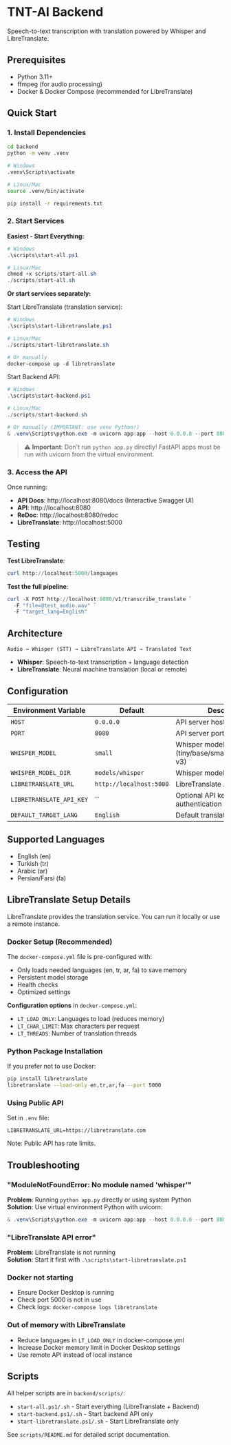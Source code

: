 # TNT-AI Backend

Speech-to-text transcription with translation powered by Whisper and LibreTranslate.

## Prerequisites
- Python 3.11+
- ffmpeg (for audio processing)
- Docker & Docker Compose (recommended for LibreTranslate)

## Quick Start

### 1. Install Dependencies
```bash
cd backend
python -m venv .venv

# Windows
.venv\Scripts\activate

# Linux/Mac
source .venv/bin/activate

pip install -r requirements.txt
```

### 2. Start Services

**Easiest - Start Everything:**
```powershell
# Windows
.\scripts\start-all.ps1

# Linux/Mac
chmod +x scripts/start-all.sh
./scripts/start-all.sh
```

**Or start services separately:**

Start LibreTranslate (translation service):
```powershell
# Windows
.\scripts\start-libretranslate.ps1

# Linux/Mac
./scripts/start-libretranslate.sh

# Or manually
docker-compose up -d libretranslate
```

Start Backend API:
```powershell
# Windows
.\scripts\start-backend.ps1

# Linux/Mac
./scripts/start-backend.sh

# Or manually (IMPORTANT: use venv Python!)
& .venv\Scripts\python.exe -m uvicorn app:app --host 0.0.0.0 --port 8080 --reload
```

> ⚠️ **Important**: Don't run `python app.py` directly! FastAPI apps must be run with uvicorn from the virtual environment.

### 3. Access the API

Once running:
- **API Docs**: http://localhost:8080/docs (Interactive Swagger UI)
- **API**: http://localhost:8080
- **ReDoc**: http://localhost:8080/redoc
- **LibreTranslate**: http://localhost:5000

## Testing

**Test LibreTranslate**:
```powershell
curl http://localhost:5000/languages
```

**Test the full pipeline**:
```powershell
curl -X POST http://localhost:8080/v1/transcribe_translate `
  -F "file=@test_audio.wav" `
  -F "target_lang=English"
```

## Architecture

```
Audio → Whisper (STT) → LibreTranslate API → Translated Text
```

- **Whisper**: Speech-to-text transcription + language detection
- **LibreTranslate**: Neural machine translation (local or remote)

## Configuration

| Environment Variable | Default | Description |
|---------------------|---------|-------------|
| `HOST` | `0.0.0.0` | API server host |
| `PORT` | `8080` | API server port |
| `WHISPER_MODEL` | `small` | Whisper model size (tiny/base/small/medium/large-v3) |
| `WHISPER_MODEL_DIR` | `models/whisper` | Whisper models directory |
| `LIBRETRANSLATE_URL` | `http://localhost:5000` | LibreTranslate API endpoint |
| `LIBRETRANSLATE_API_KEY` | `` | Optional API key for authentication |
| `DEFAULT_TARGET_LANG` | `English` | Default translation target |

## Supported Languages

- English (en)
- Turkish (tr)
- Arabic (ar)
- Persian/Farsi (fa)

## LibreTranslate Setup Details

LibreTranslate provides the translation service. You can run it locally or use a remote instance.

### Docker Setup (Recommended)

The `docker-compose.yml` file is pre-configured with:
- Only loads needed languages (en, tr, ar, fa) to save memory
- Persistent model storage
- Health checks
- Optimized settings

**Configuration options** in `docker-compose.yml`:
- `LT_LOAD_ONLY`: Languages to load (reduces memory)
- `LT_CHAR_LIMIT`: Max characters per request
- `LT_THREADS`: Number of translation threads

### Python Package Installation

If you prefer not to use Docker:
```bash
pip install libretranslate
libretranslate --load-only en,tr,ar,fa --port 5000
```

### Using Public API

Set in `.env` file:
```
LIBRETRANSLATE_URL=https://libretranslate.com
```

Note: Public API has rate limits.

## Troubleshooting

### "ModuleNotFoundError: No module named 'whisper'"
**Problem**: Running `python app.py` directly or using system Python  
**Solution**: Use virtual environment Python with uvicorn:
```powershell
& .venv\Scripts\python.exe -m uvicorn app:app --host 0.0.0.0 --port 8080 --reload
```

### "LibreTranslate API error"
**Problem**: LibreTranslate is not running  
**Solution**: Start it first with `.\scripts\start-libretranslate.ps1`

### Docker not starting
- Ensure Docker Desktop is running
- Check port 5000 is not in use
- Check logs: `docker-compose logs libretranslate`

### Out of memory with LibreTranslate
- Reduce languages in `LT_LOAD_ONLY` in docker-compose.yml
- Increase Docker memory limit in Docker Desktop settings
- Use remote API instead of local instance

## Scripts

All helper scripts are in `backend/scripts/`:
- `start-all.ps1/.sh` - Start everything (LibreTranslate + Backend)
- `start-backend.ps1/.sh` - Start backend API only
- `start-libretranslate.ps1/.sh` - Start LibreTranslate only

See `scripts/README.md` for detailed script documentation.
